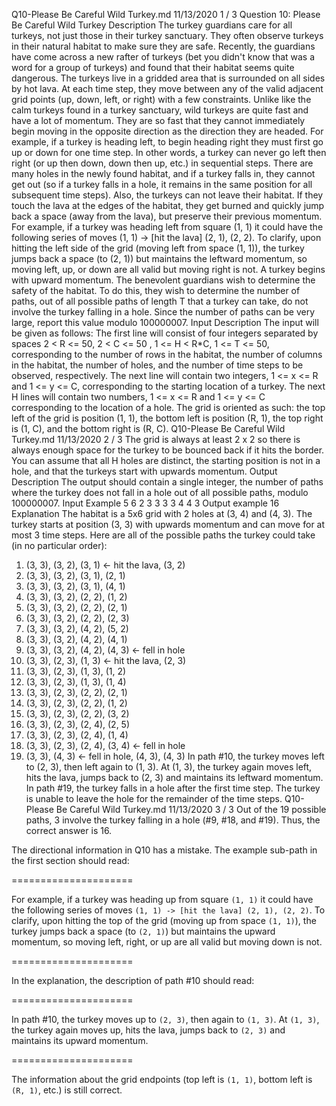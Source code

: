 Q10-Please Be Careful Wild Turkey.md 11/13/2020
1 / 3
Question 10: Please Be Careful Wild Turkey
Description
The turkey guardians care for all turkeys, not just those in their turkey sanctuary. They often observe turkeys in
their natural habitat to make sure they are safe.
Recently, the guardians have come across a new rafter of turkeys (bet you didn't know that was a word for a
group of turkeys) and found that their habitat seems quite dangerous.
The turkeys live in a gridded area that is surrounded on all sides by hot lava. At each time step, they move
between any of the valid adjacent grid points (up, down, left, or right) with a few constraints.
Unlike like the calm turkeys found in a turkey sanctuary, wild turkeys are quite fast and have a lot of
momentum. They are so fast that they cannot immediately begin moving in the opposite direction as the
direction they are headed. For example, if a turkey is heading left, to begin heading right they must first go up
or down for one time step. In other words, a turkey can never go left then right (or up then down, down then
up, etc.) in sequential steps.
There are many holes in the newly found habitat, and if a turkey falls in, they cannot get out (so if a turkey
falls in a hole, it remains in the same position for all subsequent time steps). Also, the turkeys can not leave
their habitat. If they touch the lava at the edges of the habitat, they get burned and quickly jump back a space
(away from the lava), but preserve their previous momentum. For example, if a turkey was heading left from
square (1, 1) it could have the following series of moves (1, 1) -> [hit the lava] (2, 1), (2, 2).
To clarify, upon hitting the left side of the grid (moving left from space (1, 1)), the turkey jumps back a
space (to (2, 1)) but maintains the leftward momentum, so moving left, up, or down are all valid but moving
right is not.
A turkey begins with upward momentum.
The benevolent guardians wish to determine the safety of the habitat. To do this, they wish to determine the
number of paths, out of all possible paths of length T that a turkey can take, do not involve the turkey falling
in a hole. Since the number of paths can be very large, report this value modulo 100000007.
Input Description
The input will be given as follows:
The first line will consist of four integers separated by spaces 2 < R <= 50, 2 < C <= 50 , 1 <= H <
R*C, 1 <= T <= 50, corresponding to the number of rows in the habitat, the number of columns in the
habitat, the number of holes, and the number of time steps to be observed, respectively. The next line will
contain two integers, 1 <= x <= R and 1 <= y <= C, corresponding to the starting location of a turkey. The
next H lines will contain two numbers, 1 <= x <= R and 1 <= y <= C corresponding to the location of a
hole.
The grid is oriented as such: the top left of the grid is position (1, 1), the bottom left is position (R, 1), the
top right is (1, C), and the bottom right is (R, C).
Q10-Please Be Careful Wild Turkey.md 11/13/2020
2 / 3
The grid is always at least 2 x 2 so there is always enough space for the turkey to be bounced back if it hits
the border. You can assume that all H holes are distinct, the starting position is not in a hole, and that the
turkeys start with upwards momentum.
Output Description
The output should contain a single integer, the number of paths where the turkey does not fall in a hole out
of all possible paths, modulo 100000007.
Input Example
5 6 2 3
3 3
3 4
4 3
Output example
16
Explanation
The habitat is a 5x6 grid with 2 holes at (3, 4) and (4, 3). The turkey starts at position (3, 3) with
upwards momentum and can move for at most 3 time steps. Here are all of the possible paths the turkey
could take (in no particular order):
1. (3, 3), (3, 2), (3, 1) <- hit the lava, (3, 2)
2. (3, 3), (3, 2), (3, 1), (2, 1)
3. (3, 3), (3, 2), (3, 1), (4, 1)
4. (3, 3), (3, 2), (2, 2), (1, 2)
5. (3, 3), (3, 2), (2, 2), (2, 1)
6. (3, 3), (3, 2), (2, 2), (2, 3)
7. (3, 3), (3, 2), (4, 2), (5, 2)
8. (3, 3), (3, 2), (4, 2), (4, 1)
9. (3, 3), (3, 2), (4, 2), (4, 3) <- fell in hole
10. (3, 3), (2, 3), (1, 3) <- hit the lava, (2, 3)
11. (3, 3), (2, 3), (1, 3), (1, 2)
12. (3, 3), (2, 3), (1, 3), (1, 4)
13. (3, 3), (2, 3), (2, 2), (2, 1)
14. (3, 3), (2, 3), (2, 2), (1, 2)
15. (3, 3), (2, 3), (2, 2), (3, 2)
16. (3, 3), (2, 3), (2, 4), (2, 5)
17. (3, 3), (2, 3), (2, 4), (1, 4)
18. (3, 3), (2, 3), (2, 4), (3, 4) <- fell in hole
19. (3, 3), (4, 3) <- fell in hole, (4, 3), (4, 3)
In path #10, the turkey moves left to (2, 3), then left again to (1, 3). At (1, 3), the turkey again moves
left, hits the lava, jumps back to (2, 3) and maintains its leftward momentum. In path #19, the turkey falls in
a hole after the first time step. The turkey is unable to leave the hole for the remainder of the time steps.
Q10-Please Be Careful Wild Turkey.md 11/13/2020
3 / 3
Out of the 19 possible paths, 3 involve the turkey falling in a hole (#9, #18, and #19). Thus, the correct answer
is 16.


The directional information in Q10 has a mistake. The example sub-path in the
first section should read:

=====================

 For example, if a turkey was heading up from square `(1, 1)` it could have the
following series of moves `(1, 1) -> [hit the lava] (2, 1), (2, 2)`. To clarify,
upon hitting the top of the grid (moving up from space `(1, 1)`), the turkey
jumps back a space (to `(2, 1)`) but maintains the upward momentum, so moving
left, right, or up are all valid but moving down is not.

=====================

In the explanation, the description of path #10 should read:

=====================

In path #10, the turkey moves up to `(2, 3)`, then again to `(1, 3)`. At `(1,
3)`, the turkey again moves up, hits the lava, jumps back to `(2, 3)` and
maintains its upward momentum.

=====================

The information about the grid endpoints (top left is `(1, 1)`, bottom left is
`(R, 1)`, etc.) is still correct.
